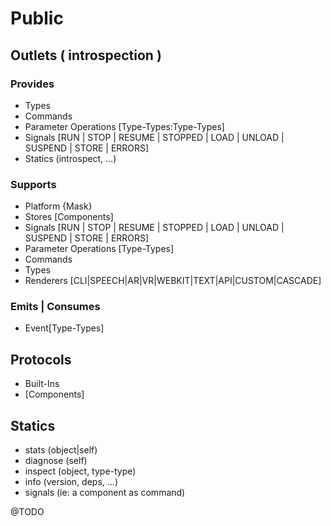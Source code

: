 # Public

## Outlets ( introspection )

### Provides 

- Types
- Commands 
- Parameter Operations [Type-Types:Type-Types]
- Signals [RUN | STOP | RESUME | STOPPED | LOAD | UNLOAD | SUSPEND | STORE | ERRORS]
- Statics (introspect, ...)

### Supports

- Platform {Mask}
- Stores [Components]
- Signals [RUN | STOP | RESUME | STOPPED | LOAD | UNLOAD | SUSPEND | STORE | ERRORS]
- Parameter Operations [Type-Types]
- Commands
- Types
- Renderers [CLI|SPEECH|AR|VR|WEBKIT|TEXT|API|CUSTOM|CASCADE]

### Emits | Consumes

- Event[Type-Types]

## Protocols

- Built-Ins
- [Components]

## Statics

- stats (object|self)
- diagnose (self)
- inspect (object, type-type)
- info (version, deps, ...)
- signals (ie: a component as command)

@TODO
